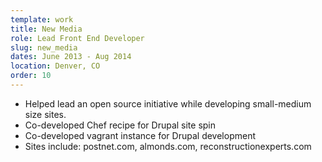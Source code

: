 ```yaml
---
template: work
title: New Media
role: Lead Front End Developer
slug: new_media
dates: June 2013 - Aug 2014
location: Denver, CO
order: 10
---
```


- Helped lead an open source initiative while developing small-medium size sites.
- Co-developed Chef recipe for Drupal site spin
- Co-developed vagrant instance for Drupal development
- Sites include: postnet.com, almonds.com, reconstructionexperts.com
